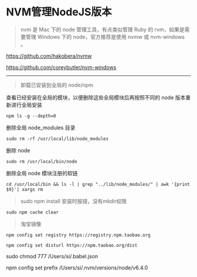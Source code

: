 # NVM管理NodeJS版本

> nvm 是 Mac 下的 node 管理工具，有点类似管理 Ruby 的 rvm，如果是需要管理 Windows 下的 node，官方推荐是使用 nvmw 或 nvm-windows 。

https://github.com/hakobera/nvmw

https://github.com/coreybutler/nvm-windows


***

> 卸载已安装到全局的 node/npm

查看已经安装在全局的模块，以便删除这些全局模块后再按照不同的 node 版本重新进行全局安装

`npm ls -g --depth=0 `

删除全局 node_modules 目录

`sudo rm -rf /usr/local/lib/node_modules `

删除 node

`sudo rm /usr/local/bin/node `

删除全局 node 模块注册的软链

`cd /usr/local/bin && ls -l | grep "../lib/node_modules/" | awk '{print $9}'| xargs rm `

> sudo npm install 安装时报错，没有mkdir权限

`sudo npm cache clear`

> 淘宝镜像

`npm config set registry https://registry.npm.taobao.org`

`npm config set disturl https://npm.taobao.org/dist`

sudo chmod 777 /Users/si/.babel.json

npm config set prefix /Users/si/.nvm/versions/node/v6.4.0
